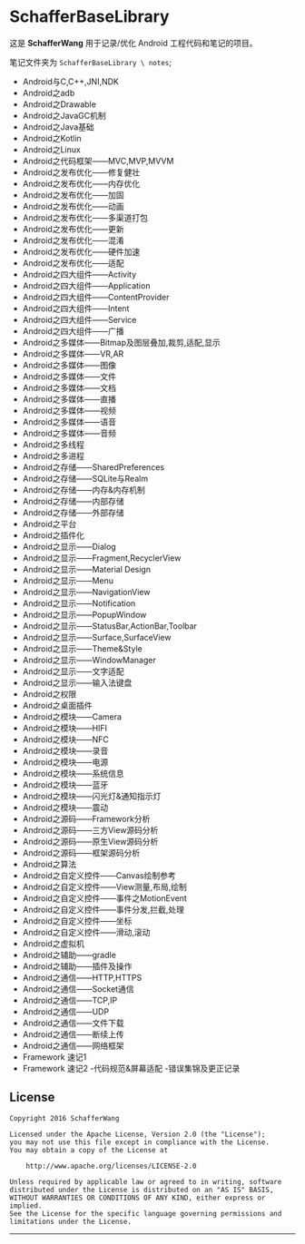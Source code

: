 # SchafferBaseLibrary

这是 **SchafferWang** 用于记录/优化 Android 工程代码和笔记的项目。

笔记文件夹为 `SchafferBaseLibrary \ notes`;

- Android与C,C++,JNI,NDK
- Android之adb
- Android之Drawable
- Android之JavaGC机制 
- Android之Java基础 
- Android之Kotlin 
- Android之Linux 
- Android之代码框架——MVC,MVP,MVVM 
- Android之发布优化——修复健壮 
- Android之发布优化——内存优化 
- Android之发布优化——加固 
- Android之发布优化——动画 
- Android之发布优化——多渠道打包 
- Android之发布优化——更新 
- Android之发布优化——混淆 
- Android之发布优化——硬件加速 
- Android之发布优化——适配 
- Android之四大组件——Activity 
- Android之四大组件——Application 
- Android之四大组件——ContentProvider 
- Android之四大组件——Intent 
- Android之四大组件——Service 
- Android之四大组件——广播 
- Android之多媒体——Bitmap及图层叠加,裁剪,适配,显示 
- Android之多媒体——VR,AR 
- Android之多媒体——图像 
- Android之多媒体——文件 
- Android之多媒体——文档 
- Android之多媒体——直播 
- Android之多媒体——视频 
- Android之多媒体——语音 
- Android之多媒体——音频 
- Android之多线程 
- Android之多进程 
- Android之存储——SharedPreferences 
- Android之存储——SQLite与Realm 
- Android之存储——内存&内存机制 
- Android之存储——内部存储 
- Android之存储——外部存储 
- Android之平台 
- Android之插件化 
- Android之显示——Dialog 
- Android之显示——Fragment,RecyclerView 
- Android之显示——Material Design 
- Android之显示——Menu 
- Android之显示——NavigationView 
- Android之显示——Notification 
- Android之显示——PopupWindow 
- Android之显示——StatusBar,ActionBar,Toolbar 
- Android之显示——Surface,SurfaceView 
- Android之显示——Theme&Style 
- Android之显示——WindowManager 
- Android之显示——文字适配 
- Android之显示——输入法键盘 
- Android之权限 
- Android之桌面插件 
- Android之模块——Camera 
- Android之模块——HIFI 
- Android之模块——NFC 
- Android之模块——录音 
- Android之模块——电源 
- Android之模块——系统信息 
- Android之模块——蓝牙 
- Android之模块——闪光灯&通知指示灯 
- Android之模块——震动 
- Android之源码——Framework分析 
- Android之源码——三方View源码分析 
- Android之源码——原生View源码分析 
- Android之源码——框架源码分析 
- Android之算法 
- Android之自定义控件——Canvas绘制参考 
- Android之自定义控件——View测量,布局,绘制 
- Android之自定义控件——事件之MotionEvent 
- Android之自定义控件——事件分发,拦截,处理 
- Android之自定义控件——坐标 
- Android之自定义控件——滑动,滚动 
- Android之虚拟机 
- Android之辅助——gradle 
- Android之辅助——插件及操作 
- Android之通信——HTTP,HTTPS 
- Android之通信——Socket通信 
- Android之通信——TCP,IP 
- Android之通信——UDP 
- Android之通信——文件下载 
- Android之通信——断续上传 
- Android之通信——网络框架 
- Framework 速记1 
- Framework 速记2 
-代码规范&屏幕适配 
-错误集锦及更正记录



## License ##

```
Copyright 2016 SchafferWang

Licensed under the Apache License, Version 2.0 (the "License");
you may not use this file except in compliance with the License.
You may obtain a copy of the License at

	http://www.apache.org/licenses/LICENSE-2.0

Unless required by applicable law or agreed to in writing, software
distributed under the License is distributed on an "AS IS" BASIS,
WITHOUT WARRANTIES OR CONDITIONS OF ANY KIND, either express or implied.
See the License for the specific language governing permissions and
limitations under the License.
```

---